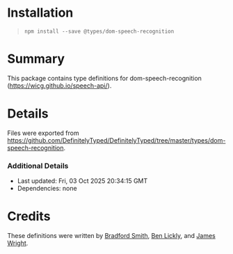 # Installation
> `npm install --save @types/dom-speech-recognition`

# Summary
This package contains type definitions for dom-speech-recognition (https://wicg.github.io/speech-api/).

# Details
Files were exported from https://github.com/DefinitelyTyped/DefinitelyTyped/tree/master/types/dom-speech-recognition.

### Additional Details
 * Last updated: Fri, 03 Oct 2025 20:34:15 GMT
 * Dependencies: none

# Credits
These definitions were written by [Bradford Smith](https://github.com/brad4d), [Ben Lickly](https://github.com/blickly), and [James Wright](https://github.com/12wrigja).
